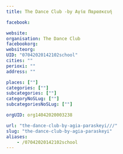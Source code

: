 ```yaml
---
title: The Dance Club -by Αγία Παρασκευή

facebook:

website:
organisation: The Dance Club 
facebookorg:
websiteorg:
UID: "07042020142102school"
cities: ""
perioxi: ""
address: ""

places: [""]
categories: [""]
subcategories: [""]
categoryNoSLug: [""]
subcategoriesNoSLug: [""]

orgUID: org14042020003238

url: "the-dance-club-by-agia-paraskeyi///"
slug: "the-dance-club-by-agia-paraskeyi"
aliases:
    - /07042020142102school
---
```






